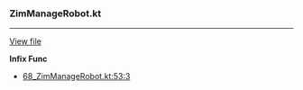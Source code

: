 ### ZimManageRobot.kt
---
[View file](files/68_ZimManageRobot.kt)

**Infix Func**

 - [68_ZimManageRobot.kt:53:3](files/68_ZimManageRobot.kt#L53)
